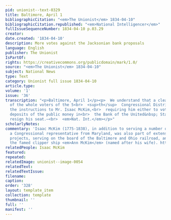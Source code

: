 ```yaml
---
pid: unionist--text-0329
title: Baltimore, April 1
bibliographicCitation: "<em>The Unionist</em> 1834-04-10"
bibliographicCitation.republished: "<em>National Intelligencer</em>"
fullIssueSequenceNumber: 1834-04-10 p.03.29
creator: 
date.created: '1834-04-10'
description: More votes against the Jacksonian bank proposals
language: English
publisher: The Unionist
IsPartOf: 
rights: https://creativecommons.org/publicdomain/mark/1.0/
source: "<em>The Unionist</em> 1834-04-10"
subject: National News
type: Text
category: Unionist full issue 1834-04-10
article.type: 
volume: '1'
issue: '36'
transcription: "<p>Baltimore, April 1</p><p>  We understand that a clear majority
  of the whole voters of the 5<br>  <sup>th</sup>  Congressional District, have signed
  the instructions to Mr. Isaac McKim,<br>  requiring him either to vote for the future
  deposits of the public money in<br>  the Bank of the United&nbsp; States, or to
  resign his seat.—<br>  <em>Nat. Int.</em></p>"
scholarlyNotes: 
commentary: 'Isaac McKim (1775-1838), in addition to serving a number of terms as
  a Congressional representative from Maryland, was also part of extensive transportation
  projects, serving on the board of the Baltimore and Ohio railroad, and building
  the famed clipper ship <em>Ann McKim</em> (named after his wife). https://en.wikipedia.org/wiki/Ann_McKim_(clipper) '
relatedPeople: Isaac McKim
featured: 
repeated: 
relatedImage: unionist--image-0054
relatedText: 
relatedTextIssue: 
filename: 
caption: 
order: '328'
layout: template_item
collection: template
thumbnail: ''
full: ''
manifest: ''
---
```

